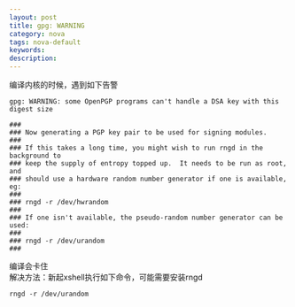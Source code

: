 ```yaml
---
layout: post
title: gpg: WARNING
category: nova
tags: nova-default
keywords: 
description: 
---
```


编译内核的时候，遇到如下告警  

    gpg: WARNING: some OpenPGP programs can't handle a DSA key with this digest size
    
    ###
    ### Now generating a PGP key pair to be used for signing modules.
    ###
    ### If this takes a long time, you might wish to run rngd in the background to
    ### keep the supply of entropy topped up.  It needs to be run as root, and
    ### should use a hardware random number generator if one is available, eg:
    ###
    ### rngd -r /dev/hwrandom
    ###
    ### If one isn't available, the pseudo-random number generator can be used:
    ###
    ### rngd -r /dev/urandom
    ###
    
编译会卡住  
解决方法：新起xshell执行如下命令，可能需要安装rngd  

    rngd -r /dev/urandom


